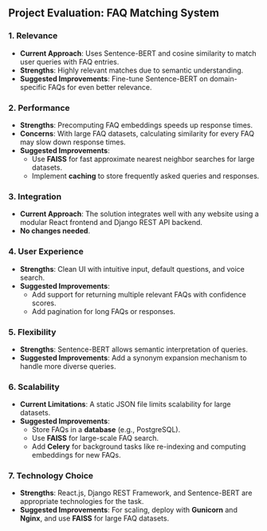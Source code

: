 ## Project Evaluation: FAQ Matching System

### 1. Relevance
- **Current Approach**: Uses Sentence-BERT and cosine similarity to match user queries with FAQ entries.
- **Strengths**: Highly relevant matches due to semantic understanding.
- **Suggested Improvements**: Fine-tune Sentence-BERT on domain-specific FAQs for even better relevance.

### 2. Performance
- **Strengths**: Precomputing FAQ embeddings speeds up response times.
- **Concerns**: With large FAQ datasets, calculating similarity for every FAQ may slow down response times.
- **Suggested Improvements**:
  - Use **FAISS** for fast approximate nearest neighbor searches for large datasets.
  - Implement **caching** to store frequently asked queries and responses.

### 3. Integration
- **Current Approach**: The solution integrates well with any website using a modular React frontend and Django REST API backend.
- **No changes needed**.

### 4. User Experience
- **Strengths**: Clean UI with intuitive input, default questions, and voice search.
- **Suggested Improvements**:
  - Add support for returning multiple relevant FAQs with confidence scores.
  - Add pagination for long FAQs or responses.

### 5. Flexibility
- **Strengths**: Sentence-BERT allows semantic interpretation of queries.
- **Suggested Improvements**: Add a synonym expansion mechanism to handle more diverse queries.

### 6. Scalability
- **Current Limitations**: A static JSON file limits scalability for large datasets.
- **Suggested Improvements**:
  - Store FAQs in a **database** (e.g., PostgreSQL).
  - Use **FAISS** for large-scale FAQ search.
  - Add **Celery** for background tasks like re-indexing and computing embeddings for new FAQs.

### 7. Technology Choice
- **Strengths**: React.js, Django REST Framework, and Sentence-BERT are appropriate technologies for the task.
- **Suggested Improvements**: For scaling, deploy with **Gunicorn** and **Nginx**, and use **FAISS** for large FAQ datasets.
